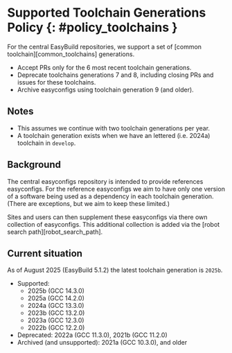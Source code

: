 # Supported Toolchain Generations Policy {: #policy_toolchains }

For the central EasyBuild repositories, we support a set of [common toolchain][common_toolchains] generations.

* Accept PRs only for the 6 most recent toolchain generations.
* Deprecate toolchains generations 7 and 8, including closing PRs and issues for these toolchains.
* Archive easyconfigs using toolchain generation 9 (and older).

## Notes

* This assumes we continue with two toolchain generations per year.
* A toolchain generation exists when we have an lettered (i.e. 2024a) toolchain in `develop`.

## Background

The central easyconfigs repository is intended to provide references easyconfigs. For the reference easyconfigs we
aim to have only one version of a software being used as a dependency in each toolchain generation. (There are
exceptions, but we aim to keep these limited.)

Sites and users can then supplement these easyconfigs via there own collection of easyconfigs. This additional
collection is added via the [robot search path][robot_search_path].

## Current situation

As of August 2025 (EasyBuild 5.1.2) the latest toolchain generation is `2025b`.

* Supported:
    * 2025b (GCC 14.3.0)
    * 2025a (GCC 14.2.0)
    * 2024a (GCC 13.3.0)
    * 2023b (GCC 13.2.0)
    * 2023a (GCC 12.3.0)
    * 2022b (GCC 12.2.0)
* Deprecated: 2022a (GCC 11.3.0), 2021b (GCC 11.2.0)
* Archived (and unsupported): 2021a (GCC 10.3.0), and older
